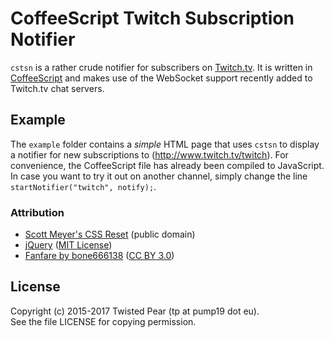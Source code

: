 # CoffeeScript Twitch Subscription Notifier
`cstsn` is a rather crude notifier for subscribers on [Twitch.tv](http://twitch.tv).
It is written in [CoffeeScript](http://coffeescript.org/) and makes use of the WebSocket support recently added to Twitch.tv chat servers.

## Example
The `example` folder contains a _simple_ HTML page that uses `cstsn` to display a notifier for new subscriptions to (http://www.twitch.tv/twitch).
For convenience, the CoffeeScript file has already been compiled to JavaScript.
In case you want to try it out on another channel, simply change the line `startNotifier("twitch", notify);`.

### Attribution
- [Scott Meyer's CSS Reset](http://meyerweb.com/eric/tools/css/reset/) (public domain)
- [jQuery](https://jquery.com/) ([MIT License](https://jquery.org/license/))
- [Fanfare by bone666138](https://www.freesound.org/people/bone666138/sounds/198874/) ([CC BY 3.0](https://creativecommons.org/licenses/by/3.0/))

## License ##
Copyright (c) 2015-2017 Twisted Pear (tp at pump19 dot eu).  
See the file LICENSE for copying permission.
